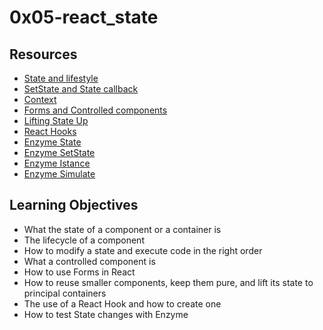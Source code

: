 # 0x05-react_state
## Resources
* [State and lifestyle](https://intranet.alxswe.com/rltoken/rL2YOlSKI2HlcenyNz5cqQ)
* [SetState and State callback](https://intranet.alxswe.com/rltoken/AeohbCmE3m-m-xgABFWgIA)
* [Context](https://intranet.alxswe.com/rltoken/SZ1mD7nEblEVUPrrN6SrRA)
* [Forms and Controlled components](https://intranet.alxswe.com/rltoken/lBhcM3C1FOwY7uGYyNMclg)
* [Lifting State Up](https://intranet.alxswe.com/rltoken/iZ1dULJUZE85Lh0-yTSpYg)
* [React Hooks](https://intranet.alxswe.com/rltoken/4lSNYIQ67BkW53J7kGCccQ)
* [Enzyme State](https://intranet.alxswe.com/rltoken/rSRoY2jGlahlH8KkZDWK0w)
* [Enzyme SetState](https://intranet.alxswe.com/rltoken/D9kg4M6VVxAga9-iJVgsYg)
* [Enzyme Istance](https://intranet.alxswe.com/rltoken/wqn34UANx7UE2nkolU-ntg)
* [Enzyme Simulate](https://intranet.alxswe.com/rltoken/GdM5eK75XXsl1EVqAJ4q5w)
## Learning Objectives
* What the state of a component or a container is
* The lifecycle of a component
* How to modify a state and execute code in the right order
* What a controlled component is
* How to use Forms in React
* How to reuse smaller components, keep them pure, and lift its state to principal containers
* The use of a React Hook and how to create one
* How to test State changes with Enzyme